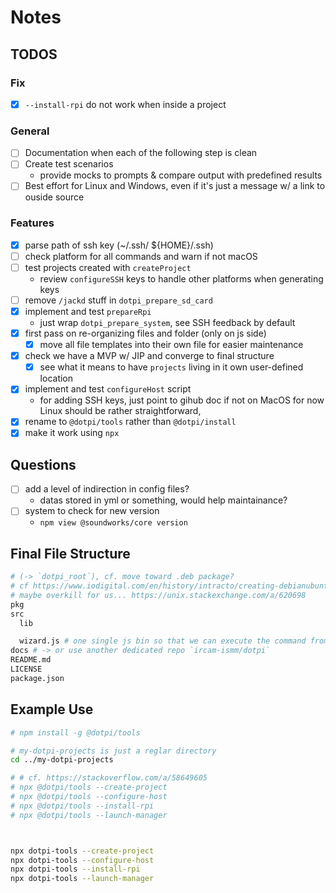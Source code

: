 # Notes

## TODOS

### Fix

- [x] `--install-rpi` do not work when inside a project

### General

- [ ] Documentation when each of the following step is clean
- [ ] Create test scenarios
  - provide mocks to prompts & compare output with predefined results
- [ ] Best effort for Linux and Windows, even if it's just a message w/ a link to ouside source

### Features

- [x] parse path of ssh key (~/.ssh/ ${HOME}/.ssh)
- [ ] check platform for all commands and warn if not macOS
- [ ] test projects created with `createProject`
  + review `configureSSH` keys to handle other platforms when generating keys
- [ ] remove `/jackd` stuff in `dotpi_prepare_sd_card`
- [x] implement and test `prepareRpi`
  - just wrap `dotpi_prepare_system`, see SSH feedback by default
- [x] first pass on re-organizing files and folder (only on js side)
  + [x] move all file templates into their own file for easier maintenance
- [x] check we have a MVP w/ JIP and converge to final structure
  + [x] see what it means to have `projects` living in it own user-defined location
- [x] implement and test `configureHost` script
  + for adding SSH keys, just point to gihub doc if not on MacOS for now
    Linux should be rather straightforward,
- [x] rename to `@dotpi/tools` rather than `@dotpi/install`
- [x] make it work using `npx`

## Questions

- [ ] add a level of indirection in config files?
  + datas stored in yml or something, would help maintainance?
- [ ] system to check for new version
  + `npm view @soundworks/core version`


## Final File Structure

```sh
# (-> `dotpi_root`), cf. move toward .deb package?
# cf https://www.iodigital.com/en/history/intracto/creating-debianubuntu-deb-packages
# maybe overkill for us... https://unix.stackexchange.com/a/620698
pkg
src
  lib

  wizard.js # one single js bin so that we can execute the command from npx, cf. above
docs # -> or use another dedicated repo `ircam-ismm/dotpi`
README.md
LICENSE
package.json
```

## Example Use

```sh
# npm install -g @dotpi/tools

# my-dotpi-projects is just a reglar directory
cd ../my-dotpi-projects

# # cf. https://stackoverflow.com/a/58649605
# npx @dotpi/tools --create-project
# npx @dotpi/tools --configure-host
# npx @dotpi/tools --install-rpi
# npx @dotpi/tools --launch-manager



npx dotpi-tools --create-project
npx dotpi-tools --configure-host
npx dotpi-tools --install-rpi
npx dotpi-tools --launch-manager
```
